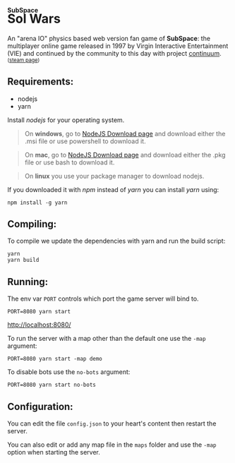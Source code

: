 <span>**SubSpace**</span><h1 style="margin-top: -20px;">Sol Wars</h1>

An "arena IO" physics based web version fan game of **SubSpace**: the multiplayer online game released in 1997 by Virgin Interactive Entertainment (VIE) and continued by the community to this day with project [continuum](https://getcontinuum.com/). <sup>([steam page](https://store.steampowered.com/app/352700/Subspace_Continuum/))</sup>

## Requirements:

- nodejs
- yarn

Install *nodejs* for your operating system.

> On **windows**, go to [NodeJS Download page](https://nodejs.org/en/download) and download either the .msi file or use powershell to download it.

> On **mac**, go to [NodeJS Download page](https://nodejs.org/en/download) and download either the .pkg file or use bash to download it.

> On **linux** you use your package manager to download nodejs.

If you downloaded it with *npm* instead of *yarn* you can install *yarn* using:
```
npm install -g yarn
```

## Compiling:

To compile we update the dependencies with yarn and run the build script:

```
yarn
yarn build
```

## Running:

The env var `PORT` controls which port the game server will bind to.

```
PORT=8080 yarn start
```
[http://localhost:8080/](http://localhost:8080/)

To run the server with a map other than the default one use the `-map` argument:

```
PORT=8080 yarn start -map demo
```

To disable bots use the `no-bots` argument:
```
PORT=8080 yarn start no-bots
```

## Configuration:

You can edit the file `config.json` to your heart's content then restart the server.

You can also edit or add any map file in the `maps` folder and use the `-map` option when starting the server.
